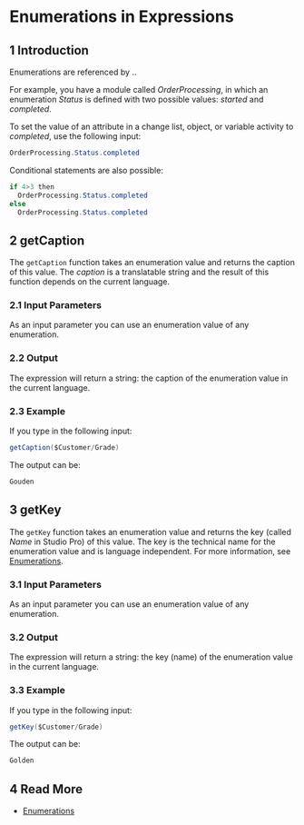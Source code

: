 # Enumerations in Expressions

## 1 Introduction

Enumerations are referenced by <modulename>.<enumerationname>.<enumerationvalue>

For example, you have a module called *OrderProcessing*, in which an enumeration *Status* is defined with two possible values: *started* and *completed*. 

To set the value of an attribute in a change list, object, or variable activity to *completed*, use the following input:

```java
OrderProcessing.Status.completed
```

Conditional statements are also possible:

```java
if 4>3 then
  OrderProcessing.Status.completed
else
  OrderProcessing.Status.completed
```

## 2 getCaption

The `getCaption` function takes an enumeration value and returns the caption of this value. The *caption* is a translatable string and the result of this function depends on the current language.

### 2.1 Input Parameters

As an input parameter you can use an enumeration value of any enumeration.

### 2.2 Output

The expression will return a string: the caption of the enumeration value in the current language. 

### 2.3 Example

If you type in the following input:

```java
getCaption($Customer/Grade)
```

The output can be:

```java
Gouden
```

## 3 getKey

The `getKey` function takes an enumeration value and returns the key (called *Name* in Studio Pro) of this value. The key is the technical name for the enumeration value and is language independent. For more information, see [Enumerations](enumerations).

### 3.1 Input Parameters

As an input parameter you can use an enumeration value of any enumeration.

### 3.2 Output

The expression will return a string: the key (name) of the enumeration value in the current language.  

### 3.3 Example

If you type in the following input:

```java
getKey($Customer/Grade)
```

The output can be:

```java
Golden
```

## 4 Read More

* [Enumerations](enumerations)